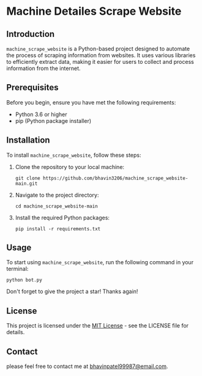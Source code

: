 # Machine Detailes Scrape Website

## Introduction
`machine_scrape_website` is a Python-based project designed to automate the process of scraping information from websites. It uses various libraries to efficiently extract data, making it easier for users to collect and process information from the internet.

## Prerequisites
Before you begin, ensure you have met the following requirements:
- Python 3.6 or higher
- pip (Python package installer)

## Installation
To install `machine_scrape_website`, follow these steps:

1. Clone the repository to your local machine:
   ```
   git clone https://github.com/bhavin3206/machine_scrape_website-main.git
   ```
2. Navigate to the project directory:
   ```
   cd machine_scrape_website-main
   ```
3. Install the required Python packages:
   ```
   pip install -r requirements.txt
   ```

## Usage
To start using `machine_scrape_website`, run the following command in your terminal:
```
python bot.py
```
Don't forget to give the project a star! Thanks again!

## License
This project is licensed under the [MIT License](LICENSE.md) - see the LICENSE file for details.

## Contact
please feel free to contact me at bhavinpatel99987@email.com.
